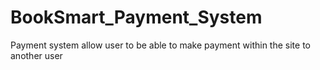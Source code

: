 # BookSmart_Payment_System
Payment system allow user to be able to make payment within the site to another user
